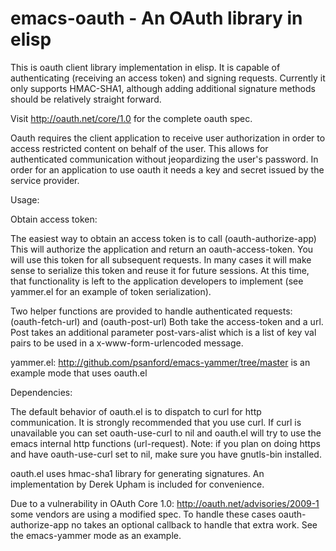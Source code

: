 emacs-oauth - An OAuth library in elisp
=======================================
This is oauth client library implementation in elisp. It is
capable of authenticating (receiving an access token) and signing
requests. Currently it only supports HMAC-SHA1, although adding
additional signature methods should be relatively straight forward. 

Visit http://oauth.net/core/1.0 for the complete oauth spec.

Oauth requires the client application to receive user authorization in order
to access restricted content on behalf of the user. This allows for 
authenticated communication without jeopardizing the user's password.
In order for an application to use oauth it needs a key and secret 
issued by the service provider. 

Usage:

Obtain access token:

The easiest way to obtain an access token is to call (oauth-authorize-app)
This will authorize the application and return an oauth-access-token.
You will use this token for all subsequent requests. In many cases
it will make sense to serialize this token and reuse it for future sessions.
At this time, that functionality is left to the application developers to
implement (see yammer.el for an example of token serialization). 

Two helper functions are provided to handle authenticated requests:
(oauth-fetch-url) and (oauth-post-url) 
Both take the access-token and a url.
Post takes an additional parameter post-vars-alist which is a 
list of key val pairs to be used in a x-www-form-urlencoded message.

yammer.el:
http://github.com/psanford/emacs-yammer/tree/master is an example
mode that uses oauth.el

Dependencies:

The default behavior of oauth.el is to dispatch to curl for http
communication. It is strongly recommended that you use curl.
If curl is unavailable you can set oauth-use-curl to nil and oauth.el
will try to use the emacs internal http functions (url-request).
Note: if you plan on doing https and have oauth-use-curl set to nil,
make sure you have gnutls-bin installed.

oauth.el uses hmac-sha1 library for generating signatures. An implementation
by Derek Upham is included for convenience. 

Due to a vulnerability in OAuth Core 1.0: http://oauth.net/advisories/2009-1
some vendors are using a modified spec. To handle these cases
oauth-authorize-app no takes an optional callback to handle that extra work.
See the emacs-yammer mode as an example.
